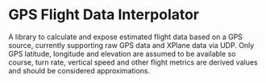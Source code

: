 # GPS Flight Data Interpolator
A library to calculate and expose estimated flight data based on a GPS source, currently supporting raw GPS data and XPlane data via UDP. Only GPS latitude, longitude and elevation are assumed to be available so course, turn rate, vertical speed and other flight metrics are derived values and should be considered approximations.
